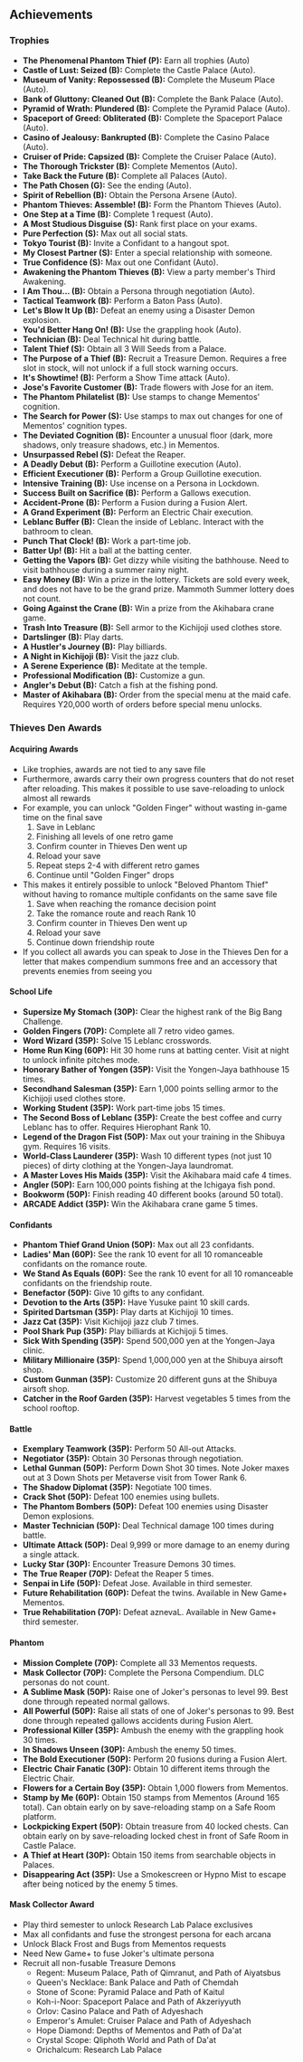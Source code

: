 ## Achievements
### Trophies
* **The Phenomenal Phantom Thief (P):** Earn all trophies (Auto)
* **Castle of Lust: Seized (B):** Complete the Castle Palace (Auto).
* **Museum of Vanity: Repossessed (B):** Complete the Museum Place (Auto).
* **Bank of Gluttony: Cleaned Out (B):** Complete the Bank Palace (Auto).
* **Pyramid of Wrath: Plundered (B):** Complete the Pyramid Palace (Auto).
* **Spaceport of Greed: Obliterated (B):** Complete the Spaceport Palace (Auto).
* **Casino of Jealousy: Bankrupted (B):** Complete the Casino Palace (Auto).
* **Cruiser of Pride: Capsized (B):** Complete the Cruiser Palace (Auto).
* **The Thorough Trickster (B):** Complete Mementos (Auto).
* **Take Back the Future (B):** Complete all Palaces (Auto).
* **The Path Chosen (G):** See the ending (Auto).
* **Spirit of Rebellion (B):** Obtain the Persona Arsene (Auto).
* **Phantom Thieves: Assemble! (B):** Form the Phantom Thieves (Auto).
* **One Step at a Time (B):** Complete 1 request (Auto).
* **A Most Studious Disguise (S):** Rank first place on your exams.
* **Pure Perfection (S):** Max out all social stats.
* **Tokyo Tourist (B):** Invite a Confidant to a hangout spot.
* **My Closest Partner (S):** Enter a special relationship with someone.
* **True Confidence (S):** Max out one Confidant (Auto).
* **Awakening the Phantom Thieves (B):** View a party member's Third Awakening.
* **I Am Thou... (B):** Obtain a Persona through negotiation (Auto).
* **Tactical Teamwork (B):** Perform a Baton Pass (Auto).
* **Let's Blow It Up (B):** Defeat an enemy using a Disaster Demon explosion.
* **You'd Better Hang On! (B):** Use the grappling hook (Auto).
* **Technician (B):** Deal Technical hit during battle.
* **Talent Thief (S):** Obtain all 3 Will Seeds from a Palace.
* **The Purpose of a Thief (B):** Recruit a Treasure Demon. Requires a free slot in stock, will not unlock if a full stock warning occurs.
* **It's Showtime! (B):** Perform a Show Time attack (Auto).
* **Jose's Favorite Customer (B):** Trade flowers with Jose for an item.
* **The Phantom Philatelist (B):** Use stamps to change Mementos' cognition.
* **The Search for Power (S):** Use stamps to max out changes for one of Mementos' cognition types.
* **The Deviated Cognition (B):** Encounter a unusual floor (dark, more shadows, only treasure shadows, etc.) in Mementos.
* **Unsurpassed Rebel (S):** Defeat the Reaper.
* **A Deadly Debut (B):** Perform a Guillotine execution (Auto).
* **Efficient Executioner (B):** Perform a Group Guillotine execution.
* **Intensive Training (B):** Use incense on a Persona in Lockdown.
* **Success Built on Sacrifice (B):** Perform a Gallows execution.
* **Accident-Prone (B):** Perform a Fusion during a Fusion Alert.
* **A Grand Experiment (B):** Perform an Electric Chair execution.
* **Leblanc Buffer (B):** Clean the inside of Leblanc. Interact with the bathroom to clean.
* **Punch That Clock! (B):** Work a part-time job.
* **Batter Up! (B):** Hit a ball at the batting center.
* **Getting the Vapors (B):** Get dizzy while visiting the bathhouse. Need to visit bathhouse during a summer rainy night.
* **Easy Money (B):** Win a prize in the lottery. Tickets are sold every week, and does not have to be the grand prize. Mammoth Summer lottery does not count.
* **Going Against the Crane (B):** Win a prize from the Akihabara crane game.
* **Trash Into Treasure (B):** Sell armor to the Kichijoji used clothes store.
* **Dartslinger (B):** Play darts.
* **A Hustler's Journey (B):** Play billiards.
* **A Night in Kichijoji (B):** Visit the jazz club.
* **A Serene Experience (B):** Meditate at the temple.
* **Professional Modification (B):** Customize a gun.
* **Angler's Debut (B):** Catch a fish at the fishing pond.
* **Master of Akihabara (B):** Order from the special menu at the maid cafe. Requires Y20,000 worth of orders before special menu unlocks.

### Thieves Den Awards
#### Acquiring Awards
* Like trophies, awards are not tied to any save file
* Furthermore, awards carry their own progress counters that do not reset after reloading. This makes it possible to use save-reloading to unlock almost all rewards
* For example, you can unlock "Golden Finger" without wasting in-game time on the final save
    1. Save in Leblanc
    2. Finishing all levels of one retro game
    3. Confirm counter in Thieves Den went up
    4. Reload your save
    5. Repeat steps 2-4 with different retro games
    6. Continue until "Golden Finger" drops
* This makes it entirely possible to unlock "Beloved Phantom Thief" without having to romance multiple confidants on the same save file
    1. Save when reaching the romance decision point
    2. Take the romance route and reach Rank 10
    3. Confirm counter in Thieves Den went up
    4. Reload your save
    5. Continue down friendship route
* If you collect all awards you can speak to Jose in the Thieves Den for a letter that makes compendium summons free and an accessory that prevents enemies from seeing you

#### School Life
* **Supersize My Stomach (30P):** Clear the highest rank of the Big Bang Challenge.
* **Golden Fingers (70P):** Complete all 7 retro video games.
* **Word Wizard (35P):** Solve 15 Leblanc crosswords.
* **Home Run King (60P):** Hit 30 home runs at batting center. Visit at night to unlock infinite pitches mode.
* **Honorary Bather of Yongen (35P):** Visit the Yongen-Jaya bathhouse 15 times.
* **Secondhand Salesman (35P):** Earn 1,000 points selling armor to the Kichijoji used clothes store.
* **Working Student (35P):** Work part-time jobs 15 times.
* **The Second Boss of Leblanc (35P):** Create the best coffee and curry Leblanc has to offer. Requires Hierophant Rank 10.
* **Legend of the Dragon Fist (50P):** Max out your training in the Shibuya gym. Requires 16 visits.
* **World-Class Launderer (35P):** Wash 10 different types (not just 10 pieces) of dirty clothing at the Yongen-Jaya laundromat.
* **A Master Loves His Maids (35P):** Visit the Akihabara maid cafe 4 times.
* **Angler (50P):** Earn 100,000 points fishing at the Ichigaya fish pond.
* **Bookworm (50P):** Finish reading 40 different books (around 50 total).
* **ARCADE Addict (35P):** Win the Akihabara crane game 5 times.

#### Confidants
* **Phantom Thief Grand Union (50P):** Max out all 23 confidants.
* **Ladies' Man (60P):** See the rank 10 event for all 10 romanceable confidants on the romance route.
* **We Stand As Equals (60P):** See the rank 10 event for all 10 romanceable confidants on the friendship route.
* **Benefactor (50P):** Give 10 gifts to any confidant.
* **Devotion to the Arts (35P):** Have Yusuke paint 10 skill cards.
* **Spirited Dartsman (35P):** Play darts at Kichijoji 10 times.
* **Jazz Cat (35P):** Visit Kichijoji jazz club 7 times.
* **Pool Shark Pup (35P):** Play billiards at Kichijoji 5 times.
* **Sick With Spending (35P):** Spend 500,000 yen at the Yongen-Jaya clinic.
* **Military Millionaire (35P):** Spend 1,000,000 yen at the Shibuya airsoft shop.
* **Custom Gunman (35P):** Customize 20 different guns at the Shibuya airsoft shop.
* **Catcher in the Roof Garden (35P):** Harvest vegetables 5 times from the school rooftop.

#### Battle
* **Exemplary Teamwork (35P):** Perform 50 All-out Attacks.
* **Negotiator (35P):** Obtain 30 Personas through negotiation.
* **Lethal Gunman (50P):** Perform Down Shot 30 times. Note Joker maxes out at 3 Down Shots per Metaverse visit from Tower Rank 6.
* **The Shadow Diplomat (35P):** Negotiate 100 times.
* **Crack Shot (50P):** Defeat 100 enemies using bullets.
* **The Phantom Bombers (50P):** Defeat 100 enemies using Disaster Demon explosions.
* **Master Technician (50P):** Deal Technical damage 100 times during battle.
* **Ultimate Attack (50P):** Deal 9,999 or more damage to an enemy during a single attack.
* **Lucky Star (30P):** Encounter Treasure Demons 30 times.
* **The True Reaper (70P):** Defeat the Reaper 5 times.
* **Senpai in Life (50P):** Defeat Jose. Available in third semester.
* **Future Rehabilitation (60P):** Defeat the twins. Available in New Game+ Mementos.
* **True Rehabilitation (70P):** Defeat aznevaL. Available in New Game+ third semester.

#### Phantom
* **Mission Complete (70P):** Complete all 33 Mementos requests.
* **Mask Collector (70P):** Complete the Persona Compendium. DLC personas do not count.
* **A Sublime Mask (50P):** Raise one of Joker's personas to level 99. Best done through repeated normal gallows.
* **All Powerful (50P):** Raise all stats of one of Joker's personas to 99. Best done through repeated gallows accidents during Fusion Alert.
* **Professional Killer (35P):** Ambush the enemy with the grappling hook 30 times.
* **In Shadows Unseen (30P):** Ambush the enemy 50 times.
* **The Bold Executioner (50P):** Perform 20 fusions during a Fusion Alert.
* **Electric Chair Fanatic (30P):** Obtain 10 different items through the Electric Chair.
* **Flowers for a Certain Boy (35P):** Obtain 1,000 flowers from Mementos.
* **Stamp by Me (60P):** Obtain 150 stamps from Mementos (Around 165 total). Can obtain early on by save-reloading stamp on a Safe Room platform.
* **Lockpicking Expert (50P):** Obtain treasure from 40 locked chests. Can obtain early on by save-reloading locked chest in front of Safe Room in Castle Palace.
* **A Thief at Heart (30P):** Obtain 150 items from searchable objects in Palaces.
* **Disappearing Act (35P):** Use a Smokescreen or Hypno Mist to escape after being noticed by the enemy 5 times.

#### Mask Collector Award
* Play third semester to unlock Research Lab Palace exclusives
* Max all confidants and fuse the strongest persona for each arcana
* Unlock Black Frost and Bugs from Mementos requests
* Need New Game+ to fuse Joker's ultimate persona
* Recruit all non-fusable Treasure Demons
    * Regent: Museum Palace, Path of Qimranut, and Path of Aiyatsbus
    * Queen's Necklace: Bank Palace and Path of Chemdah
    * Stone of Scone: Pyramid Palace and Path of Kaitul
    * Koh-i-Noor: Spaceport Palace and Path of Akzeriyyuth
    * Orlov: Casino Palace and Path of Adyeshach
    * Emperor's Amulet: Cruiser Palace and Path of Adyeshach
    * Hope Diamond: Depths of Mementos and Path of Da'at
    * Crystal Scope: Qliphoth World and Path of Da'at
    * Orichalcum: Research Lab Palace
